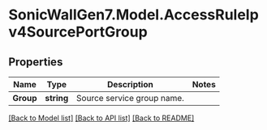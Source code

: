 # SonicWallGen7.Model.AccessRuleIpv4SourcePortGroup

## Properties

Name | Type | Description | Notes
------------ | ------------- | ------------- | -------------
**Group** | **string** | Source service group name. | 

[[Back to Model list]](../README.md#documentation-for-models) [[Back to API list]](../README.md#documentation-for-api-endpoints) [[Back to README]](../README.md)

